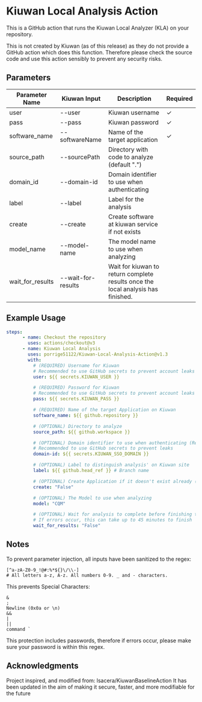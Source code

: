 # Kiuwan Local Analysis Action

This is a GitHub action that runs the Kiuwan Local Analyzer (KLA) on your repository.

This is not created by Kiuwan (as of this release) as they do not provide a GitHub action which does this function.
Therefore please check the source code and use this action sensibly to prevent any security risks.

## Parameters

| Parameter Name | Kiuwan Input | Description | Required |
| -- | -- | -- | -- |
| user | --user | Kiuwan username | ✓ |
| pass | --pass | Kiuwan password | ✓ |
| software_name | --softwareName | Name of the target application | ✓ |
| source_path | --sourcePath | Directory with code to analyze (default ".") |   |
| domain_id | --domain-id | Domain identifier to use when authenticating |
| label | --label | Label for the analysis |
| create | --create | Create software at kiuwan service if not exists |
| model_name | --model-name | The model name to use when analyzing |
| wait_for_results | --wait-for-results | Wait for kiuwan to return complete results once the local analysis has finished. |

## Example Usage

```YAML
steps:
      - name: Checkout the repository
        uses: actions/checkout@v3
      - name: Kiuwan Local Analysis
        uses: porrige51122/Kiuwan-Local-Analysis-Action@v1.3
        with:
          # (REQUIRED) Username for Kiuwan
          # Recommended to use GitHub secrets to prevent account leaks
          user: ${{ secrets.KIUWAN_USER }}

          # (REQUIRED) Password for Kiuwan
          # Recommended to use GitHub secrets to prevent account leaks
          pass: ${{ secrets.KIUWAN_PASS }}

          # (REQUIRED) Name of the target Application on Kiuwan
          software_name: ${{ github.repository }}

          # (OPTIONAL) Directory to analyze
          source_path: ${{ github.workspace }}

          # (OPTIONAL) Domain identifier to use when authenticating (Required for SSO)
          # Recommended to use GitHub secrets to prevent leaks
          domain-id: ${{ secrets.KIUWAN_SSO_DOMAIN }}

          # (OPTIONAL) Label to distinguish analysis' on Kiuwan site
          label: ${{ github.head_ref }} # Branch name

          # (OPTIONAL) Create Application if it doesn't exist already (true/false)
          create: "False"

          # (OPTIONAL) The Model to use when analyzing
          model: "CQM"

          # (OPTIONAL) Wait for analysis to complete before finishing the action
          # If errors occur, this can take up to 45 minutes to finish
          wait_for_results: "False"
```

## Notes

To prevent parameter injection, all inputs have been sanitized to the regex:
```
[^a-zA-Z0-9_!@#:%*${}\/\\-]
# All letters a-z, A-z. All numbers 0-9. _ and - characters.
```
This prevents Special Characters:
```
&
;
Newline (0x0a or \n)
&&
|
||
command `
```

This protection includes passwords, therefore if errors occur, please make sure your password is within this regex.

## Acknowledgments

Project inspired, and modified from: lsacera/KiuwanBaselineAction
It has been updated in the aim of making it secure, faster, and more modifiable for the
future
